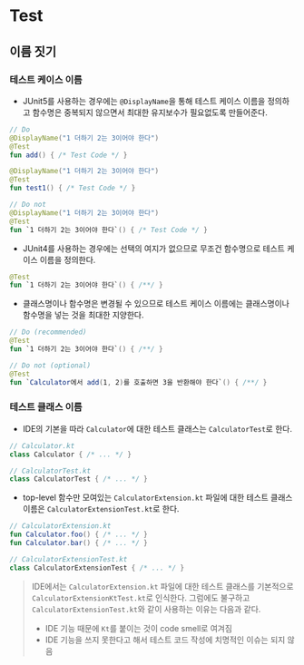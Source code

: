 # Test

## 이름 짓기

### 테스트 케이스 이름
- JUnit5를 사용하는 경우에는 `@DisplayName`을 통해 테스트 케이스 이름을 정의하고 함수명은 중복되지 않으면서 최대한 유지보수가 필요없도록 만들어준다.
```kotlin
// Do
@DisplayName("1 더하기 2는 3이어야 한다")
@Test
fun add() { /* Test Code */ }

@DisplayName("1 더하기 2는 3이어야 한다")
@Test
fun test1() { /* Test Code */ }
```

```kotlin
// Do not
@DisplayName("1 더하기 2는 3이어야 한다")
@Test
fun `1 더하기 2는 3이어야 한다`() { /* Test Code */ }
```

- JUnit4를 사용하는 경우에는 선택의 여지가 없으므로 무조건 함수명으로 테스트 케이스 이름을 정의한다.
```kotlin
@Test
fun `1 더하기 2는 3이어야 한다`() { /**/ }
```

- 클래스명이나 함수명은 변경될 수 있으므로 테스트 케이스 이름에는 클래스명이나 함수명을 넣는 것을 최대한 지양한다.
```kotlin
// Do (recommended)
@Test
fun `1 더하기 2는 3이어야 한다`() { /**/ }
```

```kotlin
// Do not (optional)
@Test
fun `Calculator에서 add(1, 2)를 호출하면 3을 반환해야 한다`() { /**/ }
```

### 테스트 클래스 이름
- IDE의 기본을 따라 `Calculator`에 대한 테스트 클래스는 `CalculatorTest`로 한다.
```kotlin
// Calculator.kt
class Calculator { /* ... */ }
```
```kotlin
// CalculatorTest.kt
class CalculatorTest { /* ... */ }
```

- top-level 함수만 모여있는 `CalculatorExtension.kt` 파일에 대한 테스트 클래스 이름은 `CalculatorExtensionTest.kt`로 한다.
```kotlin
// CalculatorExtension.kt
fun Calculator.foo() { /* ... */ }
fun Calculator.bar() { /* ... */ }
```
```kotlin
// CalculatorExtensionTest.kt
class CalculatorExtensionTest { /* ... */ }
```

> IDE에서는 `CalculatorExtension.kt` 파일에 대한 테스트 클래스를 기본적으로 `CalculatorExtensionKtTest.kt`로 인식한다.
> 그럼에도 불구하고 `CalculatorExtensionTest.kt`와 같이 사용하는 이유는 다음과 같다. 
> 
> - IDE 기능 때문에 `Kt`를 붙이는 것이 code smell로 여겨짐
> - IDE 기능을 쓰지 못한다고 해서 테스트 코드 작성에 치명적인 이슈는 되지 않음
